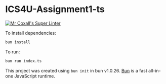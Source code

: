 # ICS4U-Assignment1-ts

[![Mr Coxall's Super Linter](https://github.com/AvaVenturino/ICS4U-Assignment1-TS/workflows/Mr%20Coxall's%20Super%20Linter/badge.svg)](https://github.com/AvaVenturino/ICS4U-Assignment1-TS/actions/)

To install dependencies:

```bash
bun install
```

To run:

```bash
bun run index.ts
```

This project was created using `bun init` in bun v1.0.26. [Bun](https://bun.sh) is a fast all-in-one JavaScript runtime.
